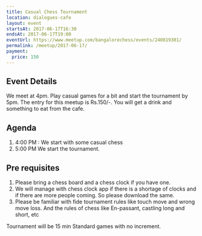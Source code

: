 ```yaml
---
title: Casual Chess Tournament
location: dialogues-cafe
layout: event
startsAt: 2017-06-17T16:30
endsAt: 2017-06-17T19:00
eventUrl: https://www.meetup.com/bangalorechess/events/240819301/
permalink: /meetup/2017-06-17/
payment:
  price: 150
---
```

## Event Details
We meet at 4pm. Play casual games for a bit and start the tournament by 5pm. The entry for this meetup is Rs.150/-. You will get a drink and something to eat from the cafe. 

## Agenda
1. 4:00 PM : We start with some casual chess
2. 5:00 PM We start the tournament. 

## Pre requisites 
1. Please bring a chess board and a chess clock if you have one. 
2. We will manage with chess clock app if there is a shortage of clocks and if there are more people coming. So please download the same. 
3. Please be familiar with fide tournament rules like touch move and wrong move loss. And the rules of chess like En-passant, castling long and short, etc 

Tournament will be 15 min Standard games with no increment.